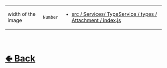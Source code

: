 <table>
<tr><td>

width of the image<br>

</td><td> 

`Number`

</td><td>

- [src / Services/ TypeService / types / Attachment / index.js](https://github.com/shysolocup/noscord.js/blob/main/src/Services/TypeService/types/Attachment/index.js)

</td></tr>

</table>

<br> <h1> [🢀 Back](https://github.com/shysolocup/noscord.js/wiki/Attachment-Elements) </h1>
